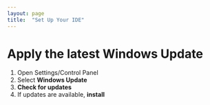 ```yaml
---
layout: page
title:  "Set Up Your IDE"
---
```


# Apply the latest Windows Update
1. Open Settings/Control Panel
2. Select **Windows Update**
3. **Check for updates**
4. If updates are available, **install**
